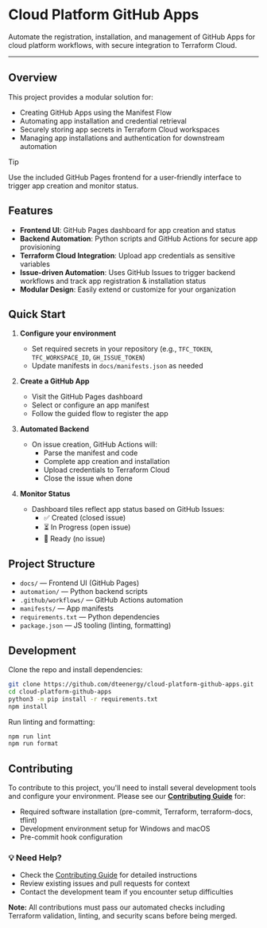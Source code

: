 
# Cloud Platform GitHub Apps

Automate the registration, installation, and management of GitHub Apps for cloud platform workflows, with secure integration to Terraform Cloud.

---

## Overview

This project provides a modular solution for:

- Creating GitHub Apps using the Manifest Flow
- Automating app installation and credential retrieval
- Securely storing app secrets in Terraform Cloud workspaces
- Managing app installations and authentication for downstream automation

> [!TIP]
> Use the included GitHub Pages frontend for a user-friendly interface to trigger app creation and monitor status.

## Features

- **Frontend UI**: GitHub Pages dashboard for app creation and status
- **Backend Automation**: Python scripts and GitHub Actions for secure app provisioning
- **Terraform Cloud Integration**: Upload app credentials as sensitive variables
- **Issue-driven Automation**: Uses GitHub Issues to trigger backend workflows and track app registration & installation status
- **Modular Design**: Easily extend or customize for your organization

## Quick Start

1. **Configure your environment**

    - Set required secrets in your repository (e.g., `TFC_TOKEN`, `TFC_WORKSPACE_ID`, `GH_ISSUE_TOKEN`)
    - Update manifests in `docs/manifests.json` as needed

2. **Create a GitHub App**

    - Visit the GitHub Pages dashboard
    - Select or configure an app manifest
    - Follow the guided flow to register the app

3. **Automated Backend**

    - On issue creation, GitHub Actions will:
        - Parse the manifest and code
        - Complete app creation and installation
        - Upload credentials to Terraform Cloud
        - Close the issue when done

4. **Monitor Status**

    - Dashboard tiles reflect app status based on GitHub Issues:
        - ✅ Created (closed issue)
        - ⏳ In Progress (open issue)
        - 🚀 Ready (no issue)

## Project Structure

- `docs/` — Frontend UI (GitHub Pages)
- `automation/` — Python backend scripts
- `.github/workflows/` — GitHub Actions automation
- `manifests/` — App manifests
- `requirements.txt` — Python dependencies
- `package.json` — JS tooling (linting, formatting)

## Development

Clone the repo and install dependencies:

```sh
git clone https://github.com/dteenergy/cloud-platform-github-apps.git
cd cloud-platform-github-apps
python3 -m pip install -r requirements.txt
npm install
```

Run linting and formatting:

```sh
npm run lint
npm run format
```

## Contributing

To contribute to this project, you'll need to install several development tools and configure your environment. Please see our **[Contributing Guide](CONTRIBUTING.md)** for:

- Required software installation (pre-commit, Terraform, terraform-docs, tflint)
- Development environment setup for Windows and macOS
- Pre-commit hook configuration

### 💡 Need Help?

- Check the [Contributing Guide](CONTRIBUTING.md) for detailed instructions
- Review existing issues and pull requests for context
- Contact the development team if you encounter setup difficulties

**Note:** All contributions must pass our automated checks including Terraform validation, linting, and security scans before being merged.
